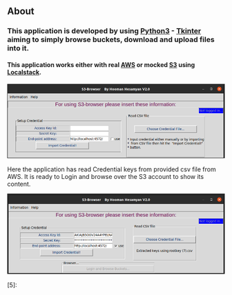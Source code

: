 ## About  

### This application is developed by using [Python3][0] - [Tkinter][1] aiming to simply browse buckets, download and upload files into it.
#### This application works either with real [AWS][2] or mocked [S3][3] using [Localstack][4].  


![Idle](https://github.com/hooman734/S3-Browser-Tkinter/blob/master/screenshots/idle.png)

Here the application has read Credential keys from provided csv file from AWS. It is ready to Login and browse over the S3 account to show its content.

![Idle](https://github.com/hooman734/S3-Browser-Tkinter/blob/master/screenshots/read_keys.png)


[0]: https://www.python.org/download/releases/3.0/
[1]: https://docs.python.org/3/library/tkinter.html
[2]: https://aws.amazon.com/
[3]: https://en.wikipedia.org/wiki/S3
[4]: https://localstack.cloud/
[5]:

